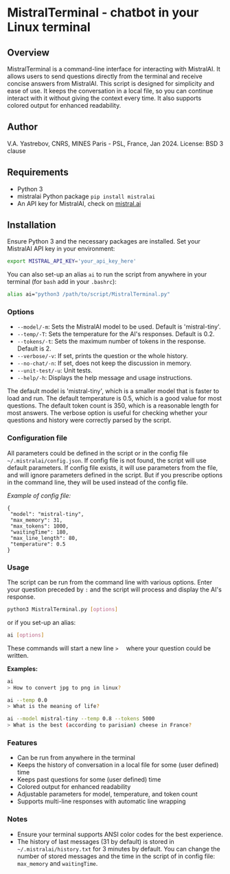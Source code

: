 # MistralTerminal - chatbot in your Linux terminal

## Overview

MistralTerminal is a command-line interface for interacting with MistralAI. It allows users to send questions directly from the terminal and receive concise answers from MistralAI. This script is designed for simplicity and ease of use. It keeps the conversation in a local file, so you can continue interact with it without giving the context every time. It also supports colored output for enhanced readability.

## Author

V.A. Yastrebov, CNRS, MINES Paris - PSL, France, Jan 2024.
License: BSD 3 clause

## Requirements

- Python 3
- mistralai Python package `pip install mistralai`
- An API key for MistralAI, check on [mistral.ai](https://mistral.ai)

## Installation

Ensure Python 3 and the necessary packages are installed. Set your MistralAI API key in your environment:

```bash
export MISTRAL_API_KEY='your_api_key_here'
```
You can also set-up an alias `ai` to run the script from anywhere in your terminal (for `bash` add in your `.bashrc`):

```bash
alias ai="python3 /path/to/script/MistralTerminal.py"
```

### Options

- `--model/-m`: Sets the MistralAI model to be used. Default is 'mistral-tiny'.
- `--temp/-T`: Sets the temperature for the AI's responses. Default is 0.2.
- `--tokens/-t`: Sets the maximum number of tokens in the response. Default is 2.
- `--verbose/-v`: If set, prints the question or the whole history.
- `--no-chat/-n`: If set, does not keep the discussion in memory.
- `--unit-test/-u`: Unit tests.
- `--help/-h`: Displays the help message and usage instructions.

The default model is 'mistral-tiny', which is a smaller model that is faster to load and run. The default temperature is 0.5, which is a good value for most questions. The default token count is 350, which is a reasonable length for most answers. The verbose option is useful for checking whether your questions and history were correctly parsed by the script. 

### Configuration file

All parameters could be defined in the script or in the config file `~/.mistralai/config.json`. 
If config file is not found, the script will use default parameters.
If config file exists, it will use parameters from the file, and will ignore parameters defined in the script.
But if you prescribe options in the command line, they will be used instead of the config file.

*Example of config file:*
```
{
 "model": "mistral-tiny",
 "max_memory": 31,
 "max_tokens": 1000,
 "waitingTime": 180,
 "max_line_length": 80,
 "temperature": 0.5
}
``` 

### Usage

The script can be run from the command line with various options. Enter your question preceded by `:` and the script will process and display the AI's response.

```bash
python3 MistralTerminal.py [options]
```
or if you set-up an alias:
```bash
ai [options]
```
These commands will start a new line `>  ` where your question could be written.

**Examples:**

```bash
ai
> How to convert jpg to png in linux?
```

```bash
ai --temp 0.0
> What is the meaning of life?
```

```bash
ai --model mistral-tiny --temp 0.8 --tokens 5000
> What is the best (according to parisian) cheese in France?
```

### Features

- Can be run from anywhere in the terminal
- Keeps the history of conversation in a local file for some (user defined) time
- Keeps past questions for some (user defined) time
- Colored output for enhanced readability
- Adjustable parameters for model, temperature, and token count
- Supports multi-line responses with automatic line wrapping

### Notes

- Ensure your terminal supports ANSI color codes for the best experience.
- The history of last messages (31 by default) is stored in `~/.mistralai/history.txt` for 3 minutes by default. You can change the number of stored messages and the time in the script of in config file: `max_memory` and `waitingTime`.